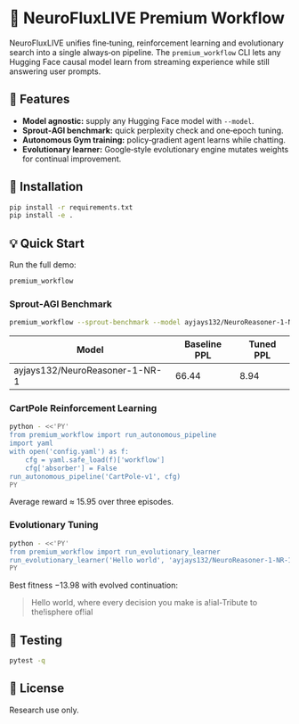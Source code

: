 # 🌟 NeuroFluxLIVE Premium Workflow

NeuroFluxLIVE unifies fine‑tuning, reinforcement learning and evolutionary search into a single always‑on pipeline. The `premium_workflow` CLI lets any Hugging Face causal model learn from streaming experience while still answering user prompts.

## 🚀 Features
- **Model agnostic:** supply any Hugging Face model with `--model`.
- **Sprout‑AGI benchmark:** quick perplexity check and one‑epoch tuning.
- **Autonomous Gym training:** policy‑gradient agent learns while chatting.
- **Evolutionary learner:** Google‑style evolutionary engine mutates weights for continual improvement.

## 🔧 Installation
```bash
pip install -r requirements.txt
pip install -e .
```

## 💡 Quick Start
Run the full demo:
```bash
premium_workflow
```

### Sprout‑AGI Benchmark
```bash
premium_workflow --sprout-benchmark --model ayjays132/NeuroReasoner-1-NR-1 --prompt "Hello world"
```
| Model | Baseline PPL | Tuned PPL |
|-------|--------------|-----------|
| ayjays132/NeuroReasoner-1-NR-1 | 66.44 | 8.94 |

### CartPole Reinforcement Learning
```bash
python - <<'PY'
from premium_workflow import run_autonomous_pipeline
import yaml
with open('config.yaml') as f:
    cfg = yaml.safe_load(f)['workflow']
    cfg['absorber'] = False
run_autonomous_pipeline('CartPole-v1', cfg)
PY
```
Average reward ≈ 15.95 over three episodes.

### Evolutionary Tuning
```bash
python - <<'PY'
from premium_workflow import run_evolutionary_learner
run_evolutionary_learner('Hello world', 'ayjays132/NeuroReasoner-1-NR-1', generations=1, population=5)
PY
```
Best fitness −13.98 with evolved continuation:
> Hello world, where every decision you make is a!ial-Tribute to the!isphere of!ial

## 🧪 Testing
```bash
pytest -q
```

## 📄 License
Research use only.
